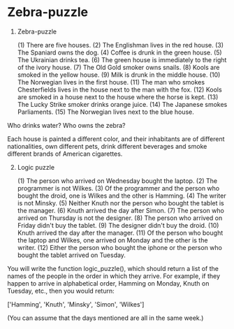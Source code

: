 # Zebra-puzzle

1. Zebra-puzzle
  
      (1) There are five houses.
      (2) The Englishman lives in the red house.
      (3) The Spaniard owns the dog.
      (4) Coffee is drunk in the green house.
      (5) The Ukrainian drinks tea.
      (6) The green house is immediately to the right of the ivory house.
      (7) The Old Gold smoker owns snails.
      (8) Kools are smoked in the yellow house.
      (9) Milk is drunk in the middle house.
      (10) The Norwegian lives in the first house.
      (11) The man who smokes Chesterfields lives in the house next to the man with the fox.
      (12) Kools are smoked in a house next to the house where the horse is kept.
      (13) The Lucky Strike smoker drinks orange juice.
      (14) The Japanese smokes Parliaments.
      (15) The Norwegian lives next to the blue house.

Who drinks water? Who owns the zebra?

Each house is painted a different color, and their inhabitants are of different nationalities, own different pets, drink different beverages and smoke different brands of American cigarettes.

2. Logic puzzle

    (1) The person who arrived on Wednesday bought the laptop.
    (2) The programmer is not Wilkes.
    (3) Of the programmer and the person who bought the droid, one is Wilkes and the other is Hamming. 
    (4) The writer is not Minsky.
    (5) Neither Knuth nor the person who bought the tablet is the manager.
    (6) Knuth arrived the day after Simon.
    (7) The person who arrived on Thursday is not the designer.
    (8) The person who arrived on Friday didn't buy the tablet.
    (9) The designer didn't buy the droid.
    (10) Knuth arrived the day after the manager.
    (11) Of the person who bought the laptop and Wilkes, one arrived on Monday and the other is the writer.
    (12) Either the person who bought the iphone or the person who bought the tablet arrived on Tuesday.

You will write the function logic_puzzle(), which should return a list of the names of the people in the order in which they arrive. 
For example, if they happen to arrive in alphabetical order, Hamming on Monday, Knuth on Tuesday, etc., then you would return:

['Hamming', 'Knuth', 'Minsky', 'Simon', 'Wilkes']

(You can assume that the days mentioned are all in the same week.)
